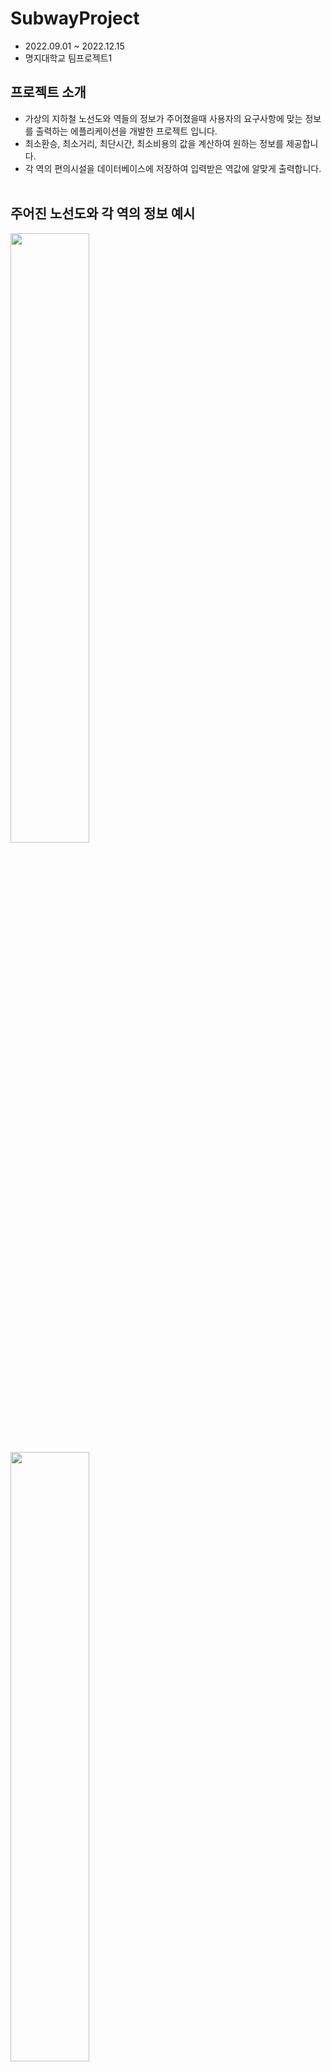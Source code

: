 # SubwayProject
* 2022.09.01 ~ 2022.12.15
* 명지대학교 팀프로젝트1

## 프로젝트 소개
* 가상의 지하철 노선도와 역들의 정보가 주어졌을때 사용자의 요구사항에 맞는 정보를 출력하는 에플리케이션을 개발한 프로젝트 입니다.
* 최소환승, 최소거리, 최단시간, 최소비용의 값을 계산하여 원하는 정보를 제공합니다.
* 각 역의 편의시설을 데이터베이스에 저장하여 입력받은 역값에 알맞게 출력합니다.
<br/><br/>
## 주어진 노선도와 각 역의 정보 예시
<img width="50%" src="https://github.com/Cthj1234/SubwayProject/assets/114575847/9ae997e8-9611-42ae-9ab0-ecd6bbab7b58"/>
<img width="50%" src="https://github.com/Cthj1234/SubwayProject/assets/114575847/0928a836-91dc-4672-b1c6-c7782c32c887"/>
<br/><br/>

#### UseCaseDiagram
<img width="50%" src="https://github.com/Cthj1234/SubwayProject/assets/114575847/a7e8a65f-02a7-49f6-8eb1-34b79635d631"/>
<br/><br/>

#### UI설계
<img width="50%" src="https://github.com/Cthj1234/SubwayProject/assets/114575847/7428189d-f415-4fe5-bd11-d43bec86f7a9"/>
<br/><br/>

#### 완성된 화면 예시
<img width="50%" src="https://github.com/Cthj1234/SubwayProject/assets/114575847/77af126e-ff25-4026-a5a4-5fede2f0df73"/>
<img width="50%" src="https://github.com/Cthj1234/SubwayProject/assets/114575847/b723ac60-df64-47a4-aeb7-a29c193b2af6"/>
